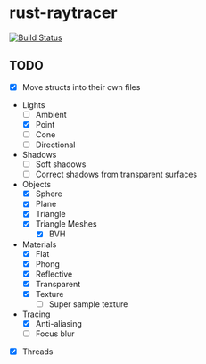 # rust-raytracer
[![Build Status](https://travis-ci.com/ellishg/rust-raytracer.svg?token=g46Mfub8GMWqdPYXVqEs&branch=master)](https://travis-ci.com/ellishg/rust-raytracer)

## TODO
- [x] Move structs into their own files
- Lights
  - [ ] Ambient
  - [x] Point
  - [ ] Cone
  - [ ] Directional
- Shadows
  - [ ] Soft shadows
  - [ ] Correct shadows from transparent surfaces
- Objects
  - [x] Sphere
  - [x] Plane
  - [x] Triangle
  - [x] Triangle Meshes
    - [x] BVH
- Materials
  - [x] Flat
  - [x] Phong
  - [x] Reflective
  - [x] Transparent
  - [x] Texture
    - [ ] Super sample texture
- Tracing
  - [x] Anti-aliasing
  - [ ] Focus blur
- [x] Threads
